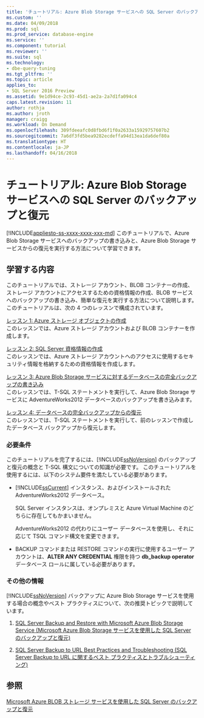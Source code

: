 ```yaml
---
title: 'チュートリアル: Azure Blob Storage サービスへの SQL Server のバックアップと復元 | Microsoft Docs'
ms.custom: ''
ms.date: 04/09/2018
ms.prod: sql
ms.prod_service: database-engine
ms.service: ''
ms.component: tutorial
ms.reviewer: ''
ms.suite: sql
ms.technology:
- dbe-query-tuning
ms.tgt_pltfrm: ''
ms.topic: article
applies_to:
- SQL Server 2016 Preview
ms.assetid: 9e1d94ce-2c93-45d1-ae2a-2a7d1fa094c4
caps.latest.revision: 11
author: rothja
ms.author: jroth
manager: craigg
ms.workload: On Demand
ms.openlocfilehash: 309fdeeafc0d8fbd6f1f0a2633a15929757607b2
ms.sourcegitcommit: 7a6df3fd5bea9282ecdeffa94d13ea1da6def80a
ms.translationtype: HT
ms.contentlocale: ja-JP
ms.lasthandoff: 04/16/2018
---
```

# <a name="tutorial-sql-server-backup-and-restore-to-azure-blob-storage-service"></a>チュートリアル: Azure Blob Storage サービスへの SQL Server のバックアップと復元
[!INCLUDE[appliesto-ss-xxxx-xxxx-xxx-md](../includes/appliesto-ss-xxxx-xxxx-xxx-md.md)]
このチュートリアルで、Azure Blob Storage サービスへのバックアップの書き込みと、Azure Blob Storage サービスからの復元を実行する方法について学習できます。  
  
## <a name="what-you-will-learn"></a>学習する内容  
このチュートリアルでは、ストレージ アカウント、BLOB コンテナーの作成、ストレージ アカウントにアクセスするための資格情報の作成、BLOB サービスへのバックアップの書き込み、簡単な復元を実行する方法について説明します。 このチュートリアルは、次の 4 つのレッスンで構成されています。  
  
[レッスン 1: Azure ストレージ オブジェクトの作成](http://msdn.microsoft.com/library/74edd1fd-ab00-46f7-9e29-7ba3f1a446c5)  
このレッスンでは、Azure ストレージ アカウントおよび BLOB コンテナーを作成します。  
  
[レッスン 2: SQL Server 資格情報の作成](http://msdn.microsoft.com/library/64f8805c-1ddc-4c96-a47c-22917d12e1ab)  
このレッスンでは、Azure ストレージ アカウントへのアクセスに使用するセキュリティ情報を格納するための資格情報を作成します。  
  
[レッスン 3: Azure Blob Storage サービスに対するデータベースの完全バックアップの書き込み](https://technet.microsoft.com/en-us/library/jj720552&#40;v=sql.110&#41;.aspx)  
このレッスンでは、T-SQL ステートメントを実行して、Azure Blob Storage サービスに AdventureWorks2012 データベースのバックアップを書き込みます。  
  
[レッスン 4: データベースの完全バックアップからの復元](http://msdn.microsoft.com/library/580f76e6-9802-4abc-9043-db6de592c733)  
このレッスンでは、T-SQL ステートメントを実行して、前のレッスンで作成したデータベース バックアップから復元します。  
  
### <a name="requirements"></a>必要条件  
このチュートリアルを完了するには、[!INCLUDE[ssNoVersion](../includes/ssnoversion-md.md)] のバックアップと復元の概念と T-SQL 構文についての知識が必要です。 このチュートリアルを使用するには、以下のシステム要件を満たしている必要があります。  
  
-   [!INCLUDE[ssCurrent](../includes/sscurrent-md.md)] インスタンス、およびインストールされた AdventureWorks2012 データベース。  
  
    SQL Server インスタンスは、オンプレミスと Azure Virtual Machine のどちらに存在してもかまいません。  
  
    AdventureWorks2012 の代わりにユーザー データベースを使用し、それに応じて TSQL コマンド構文を変更できます。  
  
-   BACKUP コマンドまたは RESTORE コマンドの実行に使用するユーザー アカウントは、**ALTER ANY CREDENTIAL** 権限を持つ **db_backup operator** データベース ロールに属している必要があります。  
  
### <a name="additional-reading"></a>その他の情報  
[!INCLUDE[ssNoVersion](../includes/ssnoversion-md.md)] バックアップに Azure Blob Storage サービスを使用する場合の概念やベスト プラクティスについて、次の推奨トピックで説明しています。  
  
1.  [SQL Server Backup and Restore with Microsoft Azure Blob Storage Service (Microsoft Azure Blob Storage サービスを使用した SQL Server のバックアップと復元)](../relational-databases/backup-restore/sql-server-backup-and-restore-with-microsoft-azure-blob-storage-service.md)  
  
2.  [SQL Server Backup to URL Best Practices and Troubleshooting (SQL Server Backup to URL に関するベスト プラクティスとトラブルシューティング)](../relational-databases/backup-restore/sql-server-backup-to-url-best-practices-and-troubleshooting.md)  
  
## <a name="see-also"></a>参照  
[Microsoft Azure BLOB ストレージ サービスを使用した SQL Server のバックアップと復元](../relational-databases/backup-restore/sql-server-backup-and-restore-with-microsoft-azure-blob-storage-service.md)

